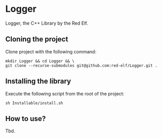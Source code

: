 # Logger

Logger, the C++ Library by the Red Elf.

## Cloning the project

Clone project with the following command:

```shell
mkdir Logger && cd Logger && \
git clone --recurse-submodules git@github.com:red-elf/Logger.git .
```

## Installing the library

Execute the following script from the root of the project:

```shell
sh Installable/install.sh
```

## How to use?

Tbd.

